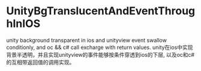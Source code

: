 # UnityBgTranslucentAndEventThroughInIOS
unity background transparent in ios and unityview event swallow conditionly, and oc &amp;&amp; c# call excharge with return values. unity在ios中实现背景半透明，并且实现unityview的事件能够按条件穿透到ios的下层, 以及oc和c#的互相带返回值的调用实现。
